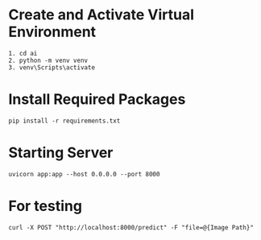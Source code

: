 # Create and Activate Virtual Environment
    1. cd ai
    2. python -m venv venv
    3. venv\Scripts\activate

# Install Required Packages
    pip install -r requirements.txt

# Starting Server
    uvicorn app:app --host 0.0.0.0 --port 8000

# For testing
    curl -X POST "http://localhost:8000/predict" -F "file=@{Image Path}"